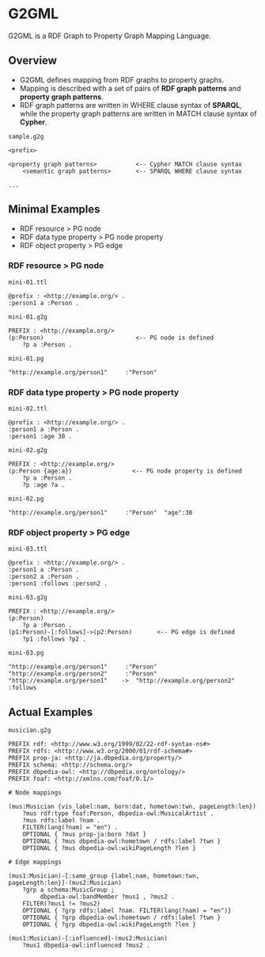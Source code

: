 # G2GML

G2GML is a RDF Graph to Property Graph Mapping Language.

## Overview

* G2GML defines mapping from RDF graphs to property graphs.
* Mapping is described with a set of pairs of **RDF graph patterns** and **property graph patterns**.
* RDF graph patterns are written in WHERE clause syntax of **SPARQL**, while the property graph patterns are written in MATCH clause syntax of **Cypher**.

`sample.g2g`

    <prefix>
    
    <property graph patterns>           <-- Cypher MATCH clause syntax
        <semantic graph patterns>       <-- SPARQL WHERE clause syntax
    
    ...

## Minimal Examples

* RDF resource > PG node
* RDF data type property > PG node property
* RDF object property > PG edge

### RDF resource > PG node

`mini-01.ttl`

    @prefix : <http://example.org/> .
    :person1 a :Person .


`mini-01.g2g`

    PREFIX : <http://example.org/>
    (p:Person)                          <-- PG node is defined
        ?p a :Person .


`mini-01.pg`

    "http://example.org/person1"	 :"Person"


### RDF data type property > PG node property

`mini-02.ttl`

    @prefix : <http://example.org/> .
    :person1 a :Person .
    :person1 :age 30 .

`mini-02.g2g`

    PREFIX : <http://example.org/>
    (p:Person {age:a})                 <-- PG node property is defined
        ?p a :Person .
        ?p :age ?a .

`mini-02.pg`

    "http://example.org/person1"	 :"Person"	"age":30

### RDF object property > PG edge

`mini-03.ttl`

    @prefix : <http://example.org/> .
    :person1 a :Person .
    :person2 a :Person .
    :person1 :follows :person2 .

`mini-03.g2g`

    PREFIX : <http://example.org/>
    (p:Person)
        ?p a :Person .
    (p1:Person)-[:follows]->(p2:Person)       <-- PG edge is defined
        ?p1 :follows ?p2 .

`mini-03.pg`

    "http://example.org/person1"	 :"Person"
    "http://example.org/person2"	 :"Person"
    "http://example.org/person1"	->	"http://example.org/person2"	:follows

## Actual Examples

`musician.g2g`

    PREFIX rdf: <http://www.w3.org/1999/02/22-rdf-syntax-ns#>
    PREFIX rdfs: <http://www.w3.org/2000/01/rdf-schema#>
    PREFIX prop-ja: <http://ja.dbpedia.org/property/>
    PREFIX schema: <http://schema.org/>
    PREFIX dbpedia-owl: <http://dbpedia.org/ontology/>
    PREFIX foaf: <http://xmlns.com/foaf/0.1/>

    # Node mappings
    
    (mus:Musician {vis_label:nam, born:dat, hometown:twn, pageLength:len})
        ?mus rdf:type foaf:Person, dbpedia-owl:MusicalArtist .
        ?mus rdfs:label ?nam .
        FILTER(lang(?nam) = "en") .
        OPTIONAL { ?mus prop-ja:born ?dat }
        OPTIONAL { ?mus dbpedia-owl:hometown / rdfs:label ?twn }
        OPTIONAL { ?mus dbpedia-owl:wikiPageLength ?len }

    # Edge mappings
    
    (mus1:Musician)-[:same_group {label:nam, hometown:twn, pageLength:len}]-(mus2:Musician)
        ?grp a schema:MusicGroup ;
             dbpedia-owl:bandMember ?mus1 , ?mus2 .
        FILTER(?mus1 != ?mus2)
        OPTIONAL { ?grp rdfs:label ?nam. FILTER(lang(?nam) = "en")}
        OPTIONAL { ?grp dbpedia-owl:hometown / rdfs:label ?twn }
        OPTIONAL { ?grp dbpedia-owl:wikiPageLength ?len }

    (mus1:Musician)-[:influenced]-(mus2:Musician)
        ?mus1 dbpedia-owl:influenced ?mus2 .
